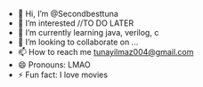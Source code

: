 - 👋 Hi, I’m @Secondbesttuna
- 👀 I’m interested //TO DO LATER
- 🌱 I’m currently learning java, verilog, c 
- 💞️ I’m looking to collaborate on ...
- 📫 How to reach me tunayilmaz004@gmail.com
- 😄 Pronouns: LMAO
- ⚡ Fun fact: I love movies

<!---
Secondbesttuna/Secondbesttuna is a ✨ special ✨ repository because its `README.md` (this file) appears on your GitHub profile.
You can click the Preview link to take a look at your changes.
--->
